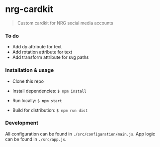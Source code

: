 # nrg-cardkit

> Custom cardkit for NRG social media accounts

### To do

- Add dy attribute for text
- Add rotation attribute for text
- Add transform attribute for svg paths

### Installation & usage

- Clone this repo
- Install dependencies: `$ npm install`

- Run locally: `$ npm start`
- Build for distribution: `$ npm run dist`

### Development

All configuration can be found in `./src/configuration/main.js`. App logic can be found in `./src/app.js`.
